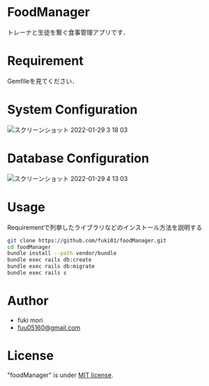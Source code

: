 # FoodManager

トレーナと生徒を繋ぐ食事管理アプリです．

# Requirement

Gemfileを見てください．

# System Configuration

![スクリーンショット 2022-01-29 3 18 03](https://user-images.githubusercontent.com/55621861/151604566-07802645-86cd-49be-98e3-e6b5719de13e.png)

# Database Configuration

![スクリーンショット 2022-01-29 4 13 03](https://user-images.githubusercontent.com/55621861/151607388-5dfcf2b9-5f6d-4608-8fa1-e08d6a84d165.png)


# Usage

Requirementで列挙したライブラリなどのインストール方法を説明する

```bash
git clone https://github.com/fuki01/foodManager.git
cd foodManager
bundle install --path vendor/bundle
bundle exec rails db:create
bundle exec rails db:migrate
bundle exec rails s
```

# Author

* fuki mori
* fuu05160@gmail.com

# License

"foodManager" is under [MIT license](https://en.wikipedia.org/wiki/MIT_License).
